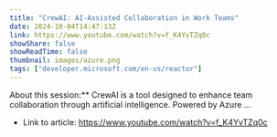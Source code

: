 ```yaml
---
title: "CrewAI: AI-Assisted Collaboration in Work Teams"
date: 2024-10-04T14:47:13Z
link: https://www.youtube.com/watch?v=f_K4YvTZq0c
showShare: false
showReadTime: false
thumbnail: images/azure.png
tags: ["developer.microsoft.com/en-us/reactor"]
---
```

About this session:** CrewAI is a tool designed to enhance team collaboration through artificial intelligence. Powered by Azure ...

- Link to article: https://www.youtube.com/watch?v=f_K4YvTZq0c